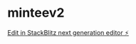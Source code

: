 # minteev2

[Edit in StackBlitz next generation editor ⚡️](https://stackblitz.com/~/github.com/mattboostkit/minteev2)